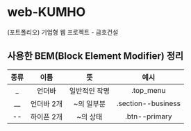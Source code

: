 # web-KUMHO

(포트폴리오) 기업형 웹 프로젝트 - 금호건설

## 사용한 BEM(Block Element Modifier) 정리

| 종류 |    이름    |      뜻       |        예시        |
| :--: | :--------: | :-----------: | :----------------: |
|  \_  |   언더바   | 일반적인 작명 |     .top_menu      |
| \_\_ | 언더바 2개 |  ~의 일부분   | .section--business |
|  --  | 하이픈 2개 |   ~의 상태    |   .btn--primary    |
